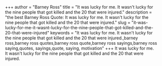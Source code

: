 +++
author = "Barney Ross"
title = "It was lucky for me. It wasn't lucky for the nine people that got killed and the 20 that were injured."
description = "the best Barney Ross Quote: It was lucky for me. It wasn't lucky for the nine people that got killed and the 20 that were injured."
slug = "it-was-lucky-for-me-it-wasnt-lucky-for-the-nine-people-that-got-killed-and-the-20-that-were-injured"
keywords = "It was lucky for me. It wasn't lucky for the nine people that got killed and the 20 that were injured.,barney ross,barney ross quotes,barney ross quote,barney ross sayings,barney ross saying,quotes, sayings,quote, saying, motivation"
+++
It was lucky for me. It wasn't lucky for the nine people that got killed and the 20 that were injured.
